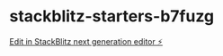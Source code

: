 # stackblitz-starters-b7fuzg

[Edit in StackBlitz next generation editor ⚡️](https://stackblitz.com/~/github.com/Kanish-Thakur123/stackblitz-starters-b7fuzg)